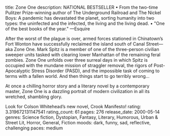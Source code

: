 title: Zone One
description: NATIONAL BESTSELLER • From the two-time Pulitzer Prize-winning author of The Underground Railroad and The Nickel Boys: A pandemic has devastated the planet, sorting humanity into two types: the uninfected and the infected, the living and the living dead. • "One of the best books of the year." —Esquire

After the worst of the plague is over, armed forces stationed in Chinatown’s Fort Wonton have successfully reclaimed the island south of Canal Street—aka Zone One. Mark Spitz is a member of one of the three-person civilian sweeper units tasked with clearing lower Manhattan of the remaining feral zombies. Zone One unfolds over three surreal days in which Spitz is occupied with the mundane mission of straggler removal, the rigors of Post-Apocalyptic Stress Disorder (PASD), and the impossible task of coming to terms with a fallen world. And then things start to go terribly wrong…

At once a chilling horror story and a literary novel by a contemporary master, Zone One is a dazzling portrait of modern civilization in all its wretched, shambling glory.

Look for Colson Whitehead’s new novel, Crook Manifesto!
rating: 3.319672131147541
rating_count: 61
pages: 276
release_date: 2000-05-14
genres: Science fiction, Dystopian, Fantasy, Literary, Humorous, Urban & Street Lit, Horror, General, Fiction
moods: dark, funny, sad, reflective, challenging
paces: medium